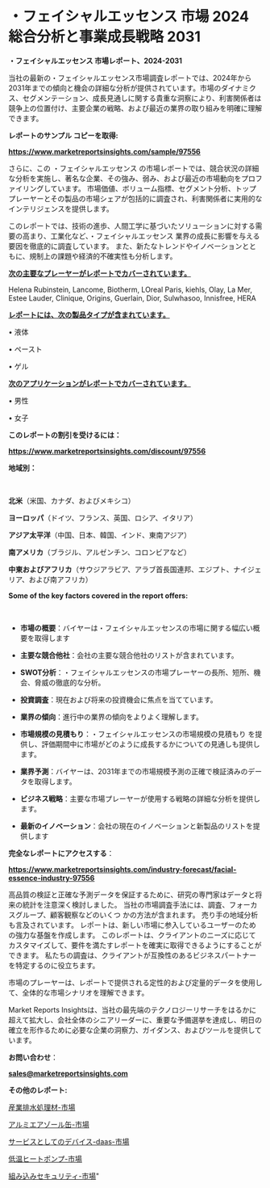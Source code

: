 # ・フェイシャルエッセンス 市場 2024 総合分析と事業成長戦略 2031

<strong>・フェイシャルエッセンス 市場レポート、2024-2031</strong>

当社の最新の・フェイシャルエッセンス市場調査レポートでは、2024年から2031年までの傾向と機会の詳細な分析が提供されています。市場のダイナミクス、セグメンテーション、成長見通しに関する貴重な洞察により、利害関係者は競争上の位置付け、主要企業の戦略、および最近の業界の取り組みを明確に理解できます。



<strong>レポートのサンプル コピーを取得:</strong> <a href=https://www.marketreportsinsights.com/sample/97556>

<strong><u>https://www.marketreportsinsights.com/sample/97556</u></strong></a>

さらに、この ・フェイシャルエッセンス の市場レポートでは、競合状況の詳細な分析を実施し、著名な企業、その強み、弱み、および最近の市場動向をプロファイリングしています。 市場価値、ボリューム指標、セグメント分析、トッププレーヤーとその製品の市場シェアが包括的に調査され、利害関係者に実用的なインテリジェンスを提供します。

このレポートでは、技術の進歩、人間工学に基づいたソリューションに対する需要の高まり、工業化など、・フェイシャルエッセンス 業界の成長に影響を与える要因を徹底的に調査しています。 また、新たなトレンドやイノベーションとともに、規制上の課題や経済的不確実性も分析します。



<strong><u>次の主要なプレーヤーがレポートでカバーされています。</u></strong>

Helena Rubinstein, Lancome, Biotherm, LOreal Paris, kiehls, Olay, La Mer, Estee Lauder, Clinique, Origins, Guerlain, Dior, Sulwhasoo, Innisfree, HERA



<strong><u><b>レポートには、次の製品タイプが含まれています。</b></u></strong>

• 液体

• ペースト

• ゲル



<strong><u><b>次のアプリケーションがレポートでカバーされています。</b></u></strong>

• 男性

• 女子



<strong><b>このレポートの割引を受けるには：</b></strong>

<a href=https://www.marketreportsinsights.com/discount/97556>

<strong><u>https://www.marketreportsinsights.com/discount/97556</u></strong></a>



<strong>地域別：</strong>

<strong> </strong>



<strong>北米</strong>（米国、カナダ、およびメキシコ）



<strong>ヨーロッパ</strong>（ドイツ、フランス、英国、ロシア、イタリア）



<strong>アジア太平洋</strong>（中国、日本、韓国、インド、東南アジア）



<strong>南アメリカ</strong>（ブラジル、アルゼンチン、コロンビアなど）



<strong>中東およびアフリカ</strong>（サウジアラビア、アラブ首長国連邦、エジプト、ナイジェリア、および南アフリカ）



<strong>Some of the key factors covered in the report offers:</strong>

<strong> </strong>
<ul>
  <li>

<strong>市場の概要</strong>：バイヤーは・フェイシャルエッセンスの市場に関する幅広い概要を取得します</li>
  <li>

<strong>主要な競合他社</strong>：会社の主要な競合他社のリストが含まれています。</li>
  <li>

<strong>SWOT分析</strong>：・フェイシャルエッセンスの市場プレーヤーの長所、短所、機会、脅威の徹底的な分析。</li>
  <li>

<strong>投資調査</strong>：現在および将来の投資機会に焦点を当てています。</li>
  <li>

<strong>業界の傾向</strong>：進行中の業界の傾向をよりよく理解します。</li>
  <li>

<strong>市場規模の見積もり</strong>：・フェイシャルエッセンスの市場規模の見積もり を提供し、評価期間中に市場がどのように成長するかについての見通しも提供します。</li>
  <li>

<strong>業界予測</strong>：バイヤーは、2031年までの市場規模予測の正確で検証済みのデータを取得します。</li>
  <li>

<strong>ビジネス戦略</strong>：主要な市場プレーヤーが使用する戦略の詳細な分析を提供します。</li>
  <li>

<strong>最新のイノベーション</strong>：会社の現在のイノベーションと新製品のリストを提供します</li>
</ul>


<strong>完全なレポートにアクセスする</strong>：

<a href=https://www.marketreportsinsights.com/industry-forecast/facial-essence-industry-97556>

<strong><u>https://www.marketreportsinsights.com/industry-forecast/facial-essence-industry-97556</u></strong></a>

高品質の検証と正確な予測データを保証するために、研究の専門家はデータと将来の統計を注意深く検討しました。 当社の市場調査手法には、調査、フォーカスグループ、顧客観察などのいくつ かの方法が含まれます。 売り手の地域分析も言及されています。 レポートは、新しい市場に参入しているユーザーのための強力な基盤を作成します。 このレポートは、クライアントのニーズに応じてカスタマイズして、要件を満たすレポートを確実に取得できるようにすることができます。 私たちの調査は、クライアントが互換性のあるビジネスパートナーを特定するのに役立ちます。

市場のプレーヤーは、レポートで提供される定性的および定量的データを使用して、全体的な市場シナリオを理解できます。

Market Reports Insightsは、当社の最先端のテクノロジーリサーチをはるかに超えて拡大し、会社全体のシニアリーダーに、重要な予備選挙を達成し、明日の確立を形作るために必要な企業の洞察力、ガイダンス、およびツールを提供しています。



<strong><b>お問い合わせ</b></strong>：

<a href=mailto:sales@marketreportsinsights.com>

<strong><u>sales@marketreportsinsights.com</u></strong></a>



<strong>その他のレポート:</strong>

<a href=https://www.linkedin.com/pulse/産業排水処理材-市場-2023-最新の-cagr-および成長分析-2030-trend-titans-360-analysis-6e9tf/>産業排水処理材-市場</a>

<a href=https://www.linkedin.com/pulse/アルミエアゾール缶-市場-2023-収益と成長ドライバー-2030-data-dive-discoveries-24-analysis-fm8zf/>アルミエアゾール缶-市場</a>

<a href=https://www.linkedin.com/pulse/サービスとしてのデバイス-daas-市場-2023-推進要因と成長機会-gtibf/>サービスとしてのデバイス-daas-市場</a>

<a href=https://www.linkedin.com/pulse/低温ヒートポンプ-市場-2023-swot-分析と成長率-2030-analytics-achievers-24-analysis-wcrqf/>低温ヒートポンプ-市場</a>

<a href=https://www.linkedin.com/pulse/組み込みセキュリティ-市場-2023-競争分析と事業成長-2030-data-dive-discoveries-24-analysis-vagbf/>組み込みセキュリティ-市場</a>"
